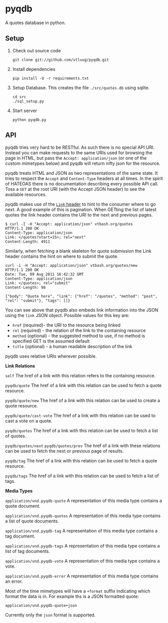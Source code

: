 pyqdb
=====

A quotes database in python.

Setup
-----

1. Check out source code

    `git clone git://github.com/vtluug/pyqdb.git`

2. Install dependencies

    `pip install -U -r requirements.txt`

3. Setup Database. This creates the file `./src/quotes.db` using sqlite.

    ```
    cd src
    ./sql_setup.py
    ```

4. Start server

    `python pyqdb.py`

API
---

pyqdb tries very hard to be RESTful. As such there is no special API URI. Instead you can make requests to the same URIs used for browsing the page in HTML, but pass the `Accept: application/json` (or one of the custom mimetypes below) and pyqdb will return nifty json for the resource. 

pyqdb treats HTML and JSON as two representations of the same state. It tries to respect the `Accept` and `Content-Type` headers at all times. In the spirit of HATEOAS there is no documentation describing every possible API call. Toss a `GET` at the root URI (with the Accept JSON header) to see the available resources. 

pyqdb makes use of the [`Link` header][linkhdr] to hint to the consumer where to go next. A good example of this is pagination. When GETting the list of latest quotes the link header contains the URI to the next and previous pages.

    $ curl -I -H "Accept: application/json" vtbash.org/quotes
    HTTP/1.1 200 OK
    Content-Type: application/json
    Link: </quotes?start=15>; rel="next"
    Content-Length: 4911

Similarly, when fetching a blank skeleton for quote submission the Link header contains the hint on where to submit the quote.

    curl -i -H "Accept: application/json" vtbash.org/quotes/new
    HTTP/1.1 200 OK
    Date: Tue, 09 Aug 2011 16:42:32 GMT
    Content-Type: application/json
    Link: </quotes>; rel="submit"
    Content-Length: 98

    {"body": "Quote here", "link": {"href": "/quotes", "method": "post", "rel": "submit"}, "tags": []}

You can see above that pyqdb also embeds link information into the JSON using the `link` JSON object. Possible values for this key are:

* `href` (required)- the URI to the resource being linked
* `rel` (required) - the relation of the link to the containing resource
* `method` (optional) - the suggested method to use, if no method is specified GET is the assumed default
* `title` (optional) - a human readable description of the link

pyqdb uses relative URIs wherever possible.

**Link Relations**

`self` 
The href of a link with this relation refers to the containing resource.

`pyqdb/quote`
The href of a link with this relation can be used to fetch a quote resource.

`pyqdb/quote/new`
The href of a link with this relation can be used to create a quote resource.

`pyqdb/quote/cast-vote`
The href of a link with this relation can be used to cast a vote on a quote.

`pyqdb/quotes`
The href of a link with this relation can be used to fetch a list of quotes.

`pyqdb/quotes/next`
`pyqdb/quotes/prev`
The href of a link with these relations can be used to fetch the next or previous page of results.

`pyqdb/tag`
The href of a link with this relation can be used to fetch a quote resource.

`pyqdb/tags`
The href of a link with this relation can be used to fetch a list of tags.

**Media Types**

`application/vnd.pyqdb-quote`
A representation of this media type contains a quote document.

`application/vnd.pyqdb-quotes`
A representation of this media type contains a list of quote documents.

`application/vnd.pyqdb-tag` 
A representation of this media type contains a tag document.

`application/vnd.pyqdb-tags` 
A representation of this media type contains a list of tag documents.

`application/vnd.pyqdb-vote`
A representation of this media type contains a vote.

`application/vnd.pyqdb-error`
A representation of this media type contains an error.

Most of the time mimetypes will have a `+format` suffix indicating which format the data is in. For example ths is a JSON formatted quote:

    application/vnd.pyqdb-quote+json

Currently only the `json` format is supported.



[linkhdr]: http://www.w3.org/Protocols/9707-link-header.html

